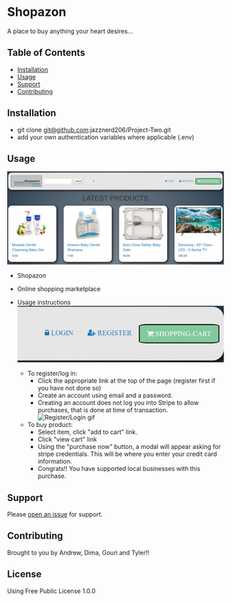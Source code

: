 # Shopazon
A place to buy anything your heart desires...


## Table of Contents

- [Installation](#installation)
- [Usage](#usage)
- [Support](#support)
- [Contributing](#contributing)

## Installation

- git clone git@github.com:jazznerd206/Project-Two.git
- add your own authentication variables where applicable (.env)

## Usage

![Shopazon Title Shot](ShopazonFrontPage.JPG)
- Shopazon
- Online shopping marketplace

- Usage instructions
![Register/Login pic](ShopazonLoginRegister.JPG)
    - To register/log in:
        - Click the appropriate link at the top of the page (register first if you have not done so)
        - Create an account using email and a password.
        - Creating an account does not log you into Stripe to allow purchases, that is done at time of transaction.
![Register/Login gif](ShopazonLoginGif.gif)
    - To buy product:
        - Select item, click "add to cart" link.
        - Click "view cart" link
        - Using the "purchase now" button, a modal will appear asking for stripe credentials. This will be where you enter your credit card information.
        - Congrats!! You have supported local businesses with this purchase.


## Support

Please [open an issue](https://github.com/jazznerd206/Project-Two/issues/new) for support.

## Contributing

Brought to you by Andrew, Dima, Gouri and Tyler!!

## License

Using Free Public License 1.0.0
